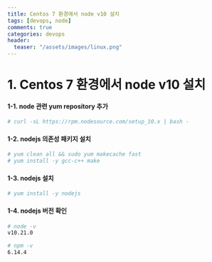 ```yaml
---
title: Centos 7 환경에서 node v10 설치
tags: [devops, node]
comments: true
categories: devops
header:
  teaser: "/assets/images/linux.png"
---
```

# 1. Centos 7 환경에서 node v10 설치

#### 1-1. node 관련 yum repository 추가

```sh
# curl -sL https://rpm.nodesource.com/setup_10.x | bash -
```



#### 1-2. nodejs 의존성 패키지 설치

```sh
# yum clean all && sudo yum makecache fast
# yum install -y gcc-c++ make
```



#### 1-3. nodejs 설치

```sh
# yum install -y nodejs
```



#### 1-4. nodejs 버전 확인

```sh
# node -v
v10.21.0

# npm -v
6.14.4
```









